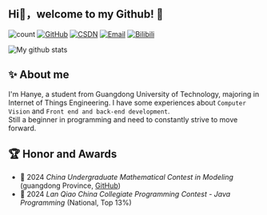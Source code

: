 ## Hi👋，welcome to my Github! 🎉

<!--
some ideas:
- 🔭 I’m currently working on ...
- 🌱 I’m currently learning ...
- 👯 I’m looking to collaborate on ...
- 🤔 I’m looking for help with ...
- 💬 Ask me about ...
- 📫 How to reach me: ...
- 😄 Pronouns: ...
- ⚡ Fun fact: ...
-->

![count](https://visitor-badge.laobi.icu/badge?page_id=https://github.com/Henryers) 
[![GitHub](https://img.shields.io/badge/GitHub-100000?logo=github)](https://github.com/Henryers) 
[![CSDN](https://img.shields.io/badge/CSDN-ff6600?logo=csdn&logoColor=white)](https://blog.csdn.net/mydaily_) 
[![Email](https://img.shields.io/badge/Email-33aaee?logo=gmail&logoColor=white)](3122001341@mail2.gdut.edu.cn) 
[![Bilibili](https://img.shields.io/badge/Bilibili-FF69B4?logo=bilibili&logoColor=white)](https://space.bilibili.com/441076921)

![My github stats](https://github-readme-stats.vercel.app/api?username=Henryers&show_icons=true&theme=radical)


## ✨ About me

I'm Hanye, a student from Guangdong University of Technology, majoring in Internet of Things Engineering. I have some experiences about `Computer Vision` and `Front end and back-end development`.  
Still a beginner in programming and need to constantly strive to move forward.

## 🏆 Honor and Awards

- 🥇 2024 *China Undergraduate Mathematical Contest in Modeling* (guangdong Province, [GitHub](https://github.com/Henryers/mathmodel-24B))
- 🥈 2024 *Lan Qiao China Collegiate Programming Contest - Java Programming* (National, Top 13%)
